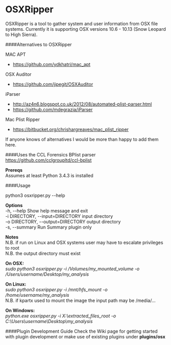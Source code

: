 # OSXRipper
OSXRipper is a tool to gather system and user information from OSX file systems. Currently it is supporting OSX versions 10.6 - 10.13 (Snow Leopard to High Sierra).

####Alternatives to OSXRipper

MAC APT
- https://github.com/ydkhatri/mac_apt<br />

OSX Auditor
- https://github.com/jipegit/OSXAuditor<br />

iParser
- http://az4n6.blogspot.co.uk/2012/08/automated-plist-parser.html<br />
- https://github.com/mdegrazia/iParser

Mac Plist Ripper
- https://bitbucket.org/chrishargreaves/mac_plist_ripper

If anyone knows of alternatives I would be more than happy to add them here.

####Uses the CCL Forensics BPlist parser
https://github.com/cclgroupltd/ccl-bplist

__Prereqs__<br />
Assumes at least Python 3.4.3 is installed

####Usage

python3 osxripper.py --help

__Options__<br />
-h, --help                       Show help message and exit<br />
-i DIRECTORY, --input=DIRECTORY  input directory<br />
-o DIRECTORY, --output=DIRECTORY output directory<br />
-s, --summary                    Run Summary plugin only<br />

__Notes__<br />
N.B. if run on Linux and OSX systems user may have to escalate privileges to root<br />
N.B. the output directory must exist

__On OSX:__<br />
<em>sudo python3 osxripper.py -i /Volumes/my_mounted_volume -o /Users/username/Desktop/my_analysis</em><br />

__On Linux:__<br />
<em>sudo python3 osxripper.py -i /mnt/hfs_mount -o /home/username/my_analysis</em><br />
N.B. if kpartx used to mount the image the input path may be /media/...<br />

__On Windows:__<br />
<em>python.exe osxripper.py -i X:\extracted_files_root -o C:\Users\username\Desktop\my_analysis</em><br />

####Plugin Development Guide
Check the Wiki page for getting started with plugin development or make use of existing plugins under __plugins/osx__
